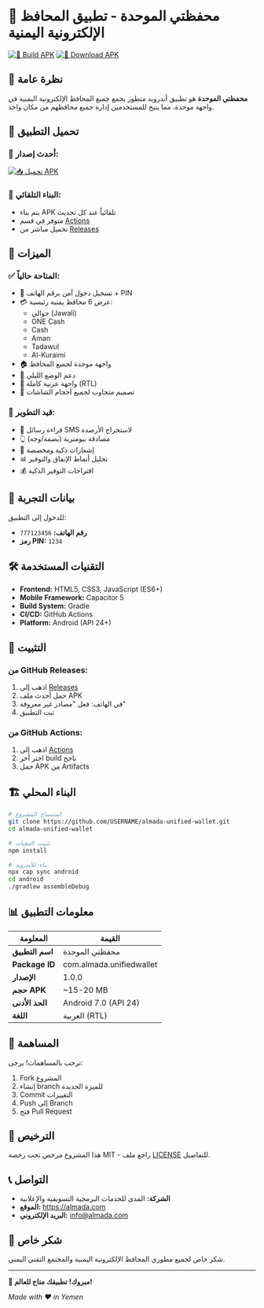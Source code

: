 # 📱 محفظتي الموحدة - تطبيق المحافظ الإلكترونية اليمنية

[![🚀 Build APK](https://github.com/USERNAME/almada-unified-wallet/actions/workflows/build-apk.yml/badge.svg)](https://github.com/USERNAME/almada-unified-wallet/actions/workflows/build-apk.yml)
[![📱 Download APK](https://img.shields.io/badge/Download-APK-green.svg)](https://github.com/USERNAME/almada-unified-wallet/releases/latest)

## 🎯 **نظرة عامة**

**محفظتي الموحدة** هو تطبيق أندرويد متطور يجمع جميع المحافظ الإلكترونية اليمنية في واجهة موحدة، مما يتيح للمستخدمين إدارة جميع محافظهم من مكان واحد.

## 📱 **تحميل التطبيق**

### 🚀 **أحدث إصدار:**
[![📥 تحميل APK](https://img.shields.io/badge/تحميل-APK-blue.svg?style=for-the-badge)](https://github.com/USERNAME/almada-unified-wallet/releases/latest/download/app-debug.apk)

### 🔄 **البناء التلقائي:**
- يتم بناء APK تلقائياً عند كل تحديث
- متوفر في قسم [Actions](https://github.com/USERNAME/almada-unified-wallet/actions)
- تحميل مباشر من [Releases](https://github.com/USERNAME/almada-unified-wallet/releases)

## 🎯 **الميزات**

### ✅ **المتاحة حالياً:**
- 🔐 تسجيل دخول آمن برقم الهاتف + PIN
- 💳 عرض 6 محافظ يمنية رئيسية:
  - جوالي (Jawali)
  - ONE Cash
  - Cash
  - Aman
  - Tadawul
  - Al-Kuraimi
- 🏠 واجهة موحدة لجميع المحافظ
- 🌙 دعم الوضع الليلي
- 🔄 واجهة عربية كاملة (RTL)
- 📱 تصميم متجاوب لجميع أحجام الشاشات

### 🔄 **قيد التطوير:**
- 📨 قراءة رسائل SMS لاستخراج الأرصدة
- 👆 مصادقة بيومترية (بصمة/وجه)
- 🔔 إشعارات ذكية ومخصصة
- 📊 تحليل أنماط الإنفاق والتوفير
- 💰 اقتراحات التوفير الذكية

## 🔑 **بيانات التجربة**

للدخول إلى التطبيق:
- **رقم الهاتف:** `777123456`
- **رمز PIN:** `1234`

## 🛠️ **التقنيات المستخدمة**

- **Frontend:** HTML5, CSS3, JavaScript (ES6+)
- **Mobile Framework:** Capacitor 5
- **Build System:** Gradle
- **CI/CD:** GitHub Actions
- **Platform:** Android (API 24+)

## 📲 **التثبيت**

### **من GitHub Releases:**
1. اذهب إلى [Releases](https://github.com/USERNAME/almada-unified-wallet/releases)
2. حمل أحدث ملف APK
3. في الهاتف: فعل "مصادر غير معروفة"
4. ثبت التطبيق

### **من GitHub Actions:**
1. اذهب إلى [Actions](https://github.com/USERNAME/almada-unified-wallet/actions)
2. اختر آخر build ناجح
3. حمل APK من Artifacts

## 🏗️ **البناء المحلي**

```bash
# استنساخ المشروع
git clone https://github.com/USERNAME/almada-unified-wallet.git
cd almada-unified-wallet

# تثبيت التبعيات
npm install

# بناء للأندرويد
npx cap sync android
cd android
./gradlew assembleDebug
```

## 📊 **معلومات التطبيق**

| المعلومة | القيمة |
|---------|--------|
| **اسم التطبيق** | محفظتي الموحدة |
| **Package ID** | com.almada.unifiedwallet |
| **الإصدار** | 1.0.0 |
| **حجم APK** | ~15-20 MB |
| **الحد الأدنى** | Android 7.0 (API 24) |
| **اللغة** | العربية (RTL) |

## 🤝 **المساهمة**

نرحب بالمساهمات! يرجى:
1. Fork المشروع
2. إنشاء branch للميزة الجديدة
3. Commit التغييرات
4. Push إلى Branch
5. فتح Pull Request

## 📄 **الترخيص**

هذا المشروع مرخص تحت رخصة MIT - راجع ملف [LICENSE](LICENSE) للتفاصيل.

## 📞 **التواصل**

- **الشركة:** المدى للخدمات البرمجية التسويقية والإعلانية
- **الموقع:** https://almada.com
- **البريد الإلكتروني:** info@almada.com

## 🎉 **شكر خاص**

شكر خاص لجميع مطوري المحافظ الإلكترونية اليمنية والمجتمع التقني اليمني.

---

**🚀 مبروك! تطبيقك متاح للعالم!**

*Made with ❤️ in Yemen*
